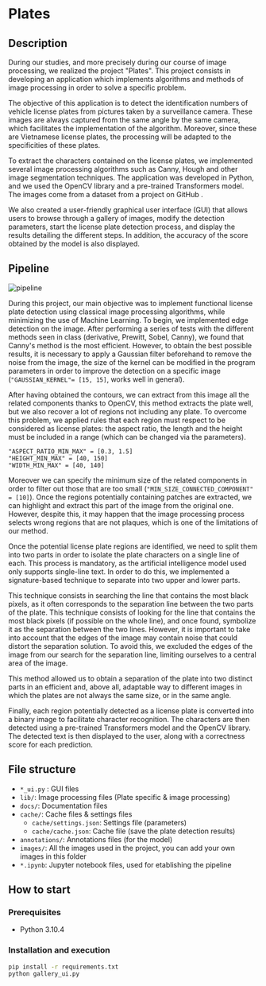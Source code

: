 # Plates

## Description
During our studies, and more precisely during our course of image processing, we realized the project "Plates". This project consists in developing an application which implements algorithms and methods of image processing in order to solve a specific problem.

The objective of this application is to detect the identification numbers of vehicle license plates from pictures taken by a surveillance camera. These images are always captured from the same angle by the same camera, which facilitates the implementation of the algorithm. Moreover, since these are Vietnamese license plates, the processing will be adapted to the specificities of these plates.

To extract the characters contained on the license plates, we implemented several image processing algorithms such as Canny, Hough and other image segmentation techniques. The application was developed in Python, and we used the OpenCV library and a pre-trained Transformers model. The images come from a dataset from a project on GitHub .

We also created a user-friendly graphical user interface (GUI) that allows users to browse through a gallery of images, modify the detection parameters, start the license plate detection process, and display the results detailing the different steps. In addition, the accuracy of the score obtained by the model is also displayed.

## Pipeline

![pipeline]([https://github.com/[username]/[reponame]/blob/[branch]/image.jpg](https://github.com/darmangerd/plate-recognition/blob/main/docs/pipeline.png)?raw=true)

During this project, our main objective was to implement functional license plate detection using classical image processing algorithms, while minimizing the use of Machine Learning. To begin, we implemented edge detection on the image. After performing a series of tests with the different methods seen in class (derivative, Prewitt, Sobel, Canny), we found that Canny's method is the most efficient. However, to obtain the best possible results, it is necessary to apply a Gaussian filter beforehand to remove the noise from the image, the size of the kernel can be modified in the program parameters in order to improve the detection on a specific image (`"GAUSSIAN_KERNEL"= [15, 15]`, works well in general). 

After having obtained the contours, we can extract from this image all the related components thanks to OpenCV, this method extracts the plate well, but we also recover a lot of regions not including any plate. To overcome this problem, we applied rules that each region must respect to be considered as license plates: the aspect ratio, the length and the height must be included in a range (which can be changed via the parameters).
```
"ASPECT_RATIO_MIN_MAX" = [0.3, 1.5]
"HEIGHT_MIN_MAX" = [40, 150]
"WIDTH_MIN_MAX" = [40, 140]
```
Moreover we can specify the minimum size of the related components in order to filter out those that are too small (`"MIN_SIZE_CONNECTED_COMPONENT" = [10]`). Once the regions potentially containing patches are extracted, we can highlight and extract this part of the image from the original one. However, despite this, it may happen that the image processing process selects wrong regions that are not plaques, which is one of the limitations of our method.

Once the potential license plate regions are identified, we need to split them into two parts in order to isolate the plate characters on a single line of each. This process is mandatory, as the artificial intelligence model used only supports single-line text. In order to do this, we implemented a signature-based technique to separate into two upper and lower parts.  

This technique consists in searching the line that contains the most black pixels, as it often corresponds to the separation line between the two parts of the plate. This technique consists of looking for the line that contains the most black pixels (if possible on the whole line), and once found, symbolize it as the separation between the two lines. However, it is important to take into account that the edges of the image may contain noise that could distort the separation solution. To avoid this, we excluded the edges of the image from our search for the separation line, limiting ourselves to a central area of the image. 

This method allowed us to obtain a separation of the plate into two distinct parts in an efficient and, above all, adaptable way to different images in which the plates are not always the same size, or in the same angle.

Finally, each region potentially detected as a license plate is converted into a binary image to facilitate character recognition. The characters are then detected using a pre-trained Transformers model and the OpenCV library. The detected text is then displayed to the user, along with a correctness score for each prediction.

## File structure
- `*_ui.py` : GUI files
- `lib/`: Image processing files (Plate specific & image processing)
- `docs/`: Documentation files
- `cache/`: Cache files & settings files
  - `cache/settings.json`: Settings file (parameters)
  - `cache/cache.json`: Cache file (save the plate detection results)
- `annotations/`: Annotations files (for the model)
- `images/`: All the images used in the project, you can add your own images in this folder
- `*.ipynb`: Jupyter notebook files, used for etablishing the pipeline

## How to start
### Prerequisites
- Python 3.10.4

### Installation and execution
```sh
pip install -r requirements.txt
python gallery_ui.py
```
